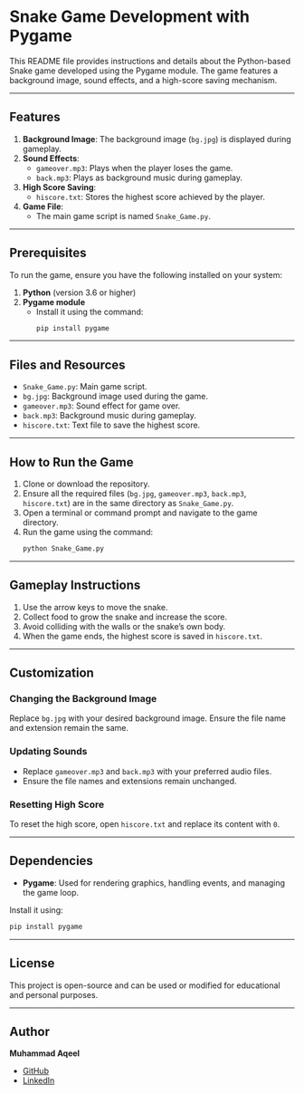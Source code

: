 # Snake Game Development with Pygame

This README file provides instructions and details about the Python-based Snake game developed using the Pygame module. The game features a background image, sound effects, and a high-score saving mechanism.

---

## Features

1. **Background Image**: The background image (`bg.jpg`) is displayed during gameplay.
2. **Sound Effects**:
   - `gameover.mp3`: Plays when the player loses the game.
   - `back.mp3`: Plays as background music during gameplay.
3. **High Score Saving**:
   - `hiscore.txt`: Stores the highest score achieved by the player.
4. **Game File**:
   - The main game script is named `Snake_Game.py`.

---

## Prerequisites

To run the game, ensure you have the following installed on your system:

1. **Python** (version 3.6 or higher)
2. **Pygame module**
   - Install it using the command:
     ```bash
     pip install pygame
     ```

---

## Files and Resources

- `Snake_Game.py`: Main game script.
- `bg.jpg`: Background image used during the game.
- `gameover.mp3`: Sound effect for game over.
- `back.mp3`: Background music during gameplay.
- `hiscore.txt`: Text file to save the highest score.

---

## How to Run the Game

1. Clone or download the repository.
2. Ensure all the required files (`bg.jpg`, `gameover.mp3`, `back.mp3`, `hiscore.txt`) are in the same directory as `Snake_Game.py`.
3. Open a terminal or command prompt and navigate to the game directory.
4. Run the game using the command:
   ```bash
   python Snake_Game.py
   ```

---

## Gameplay Instructions

1. Use the arrow keys to move the snake.
2. Collect food to grow the snake and increase the score.
3. Avoid colliding with the walls or the snake’s own body.
4. When the game ends, the highest score is saved in `hiscore.txt`.

---

## Customization

### Changing the Background Image

Replace `bg.jpg` with your desired background image. Ensure the file name and extension remain the same.

### Updating Sounds

- Replace `gameover.mp3` and `back.mp3` with your preferred audio files.
- Ensure the file names and extensions remain unchanged.

### Resetting High Score

To reset the high score, open `hiscore.txt` and replace its content with `0`.

---

## Dependencies

- **Pygame**: Used for rendering graphics, handling events, and managing the game loop.

Install it using:

```bash
pip install pygame
```

---

## License

This project is open-source and can be used or modified for educational and personal purposes.

---

## Author

**Muhammad Aqeel**

- [GitHub](https://github.com/MuhammadAqeel1209)
- [LinkedIn](https://www.linkedin.com/in/muhammad-aqeel-a04716279/)
